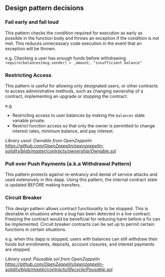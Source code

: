 ## Design pattern decisions ##

### Fail early and fail loud ###
This pattern checks the condition required for execution as early as possible in the function body and throws an exception if the condition is not met. This reduces unnecessary code execution in the event that an exception will be thrown.

e.g. Checking a user has enough funds before withdrawing.
`require(balances[msg.sender] > _amount, "insufficient balance"`

### Restricting Access ###
This pattern is useful for allowing only designated users, or other contracts to access administrative methods, such as changing ownership of a contract, implementing an upgrade or stopping the contract.

e.g.
* Restricting access to user balances by making the `balances` state variable private.
* Restrict function access so that only the owner is permitted to change interest rates, minimum balance, and pay interest.

*Library used: Ownable from OpenZeppelin
https://github.com/OpenZeppelin/openzeppelin-solidity/blob/master/contracts/ownership/Ownable.sol*

### Pull over Push Payments (a.k.a Withdrawal Pattern) ###
This pattern protects against re-entrancy and denial of service attacks and used extensively in this dapp. Using this pattern, the internal contract state is updated BEFORE making transfers.

### Circuit Breaker ###
This design pattern allows contract functionality to be stopped. This is desirable in situations where a bug has been detected in a live contract. Freezing the contract would be beneficial for reducing harm before a fix can be implemented.
Circuit breaker contracts can be set up to permit certain functions in certain situations. 

e.g. when this dapp is stopped, users with balances can still withdraw their funds but enrollments, deposits, account closures, and interest payments are stopped.

*Library used: Pausable.sol from OpenZeppelin
https://github.com/OpenZeppelin/openzeppelin-solidity/blob/master/contracts/lifecycle/Pausable.sol*

